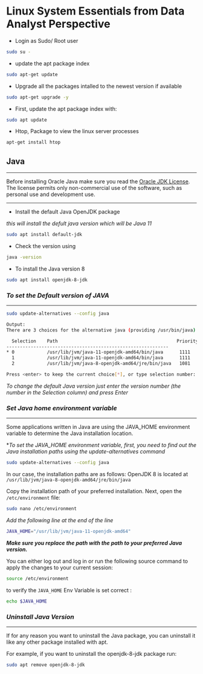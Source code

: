 # Linux System Essentials from Data Analyst Perspective

* Login as Sudo/ Root user
```bash
sudo su -
```
* update the apt package index
```bash
sudo apt-get update
```
* Upgrade all the packages intalled to the newest version if available
```bash
sudo apt-get upgrade -y
```

* First, update the apt package index with:
```bash
sudo apt update
```

* Htop, Package to view the linux server processes
```bash
apt-get install htop
```

## Java
---
Before installing Oracle Java make sure you read the [Oracle JDK License](https://www.oracle.com/technetwork/java/javase/terms/license/javase-license.html "Oracle JDK Lisence in this link"). The license permits only non-commercial use of the software, such as personal use and development use.

---
* Install the default Java OpenJDK package</br>

_this will install the defult java version which will be Java 11_
```bash
sudo apt install default-jdk
```
* Check the version using
```bash
java -version
```
* To install the Java version 8
```bash
sudo apt install openjdk-8-jdk
```
### ***To set the Default version of JAVA***
---
```bash
sudo update-alternatives --config java
```
```bash
Output:
There are 3 choices for the alternative java (providing /usr/bin/java).

  Selection    Path                                            Priority   Status
------------------------------------------------------------
* 0            /usr/lib/jvm/java-11-openjdk-amd64/bin/java      1111      auto mode
  1            /usr/lib/jvm/java-11-openjdk-amd64/bin/java      1111      manual mode
  2            /usr/lib/jvm/java-8-openjdk-amd64/jre/bin/java   1081      manual mode

Press <enter> to keep the current choice[*], or type selection number:
```

*To change the default Java version just enter the version number (the number in the Selection column) and press Enter*

### ***Set Java home environment variable***
---
Some applications written in Java are using the JAVA_HOME environment variable to determine the Java installation location.

**To set the JAVA_HOME environment variable, first, you need to find out the Java installation paths using the update-alternatives command*
```bash
sudo update-alternatives --config java
```
In our case, the installation paths are as follows:
OpenJDK 8 is located at `/usr/lib/jvm/java-8-openjdk-amd64/jre/bin/java`

Copy the installation path of your preferred installation. Next, open the `/etc/environment` file:

```bash
sudo nano /etc/environment
```
*Add the following line at the end of the line*
```bash
JAVA_HOME="/usr/lib/jvm/java-11-openjdk-amd64"
```
***Make sure you replace the path with the path to your preferred Java version.***

You can either log out and log in or run the following source command to apply the changes to your current session:
```bash
source /etc/environment
```

to verify the `JAVA_HOME` Env Variable is set correct :
```bash
echo $JAVA_HOME
```
### ***Uninstall Java Version***
---

If for any reason you want to uninstall the Java package, you can uninstall it like any other package installed with apt.

For example, if you want to uninstall the openjdk-8-jdk package run:
```bash
sudo apt remove openjdk-8-jdk
```




